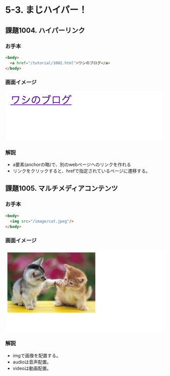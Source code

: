 # 5-3. まじハイパー！

## 課題1004. ハイパーリンク
### お手本

```html
<body>
  <a href="/tutorial/1002.html">ワシのブログ</a>
</body>
```

### 画面イメージ
![](../images/image-05-1004.png)


### 解説
- a要素(anchorの略)で、別のwebページへのリンクを作れる
- リンクをクリックすると、hrefで指定されているページに遷移する。

## 課題1005. マルチメディアコンテンツ
### お手本
```html
<body>
  <img src="/image/cat.jpeg"/>
</body>
```

### 画面イメージ
![](../images/image-05-1005.png)

### 解説
- imgで画像を配置する。
- audioは音声配置。
- videoは動画配置。



